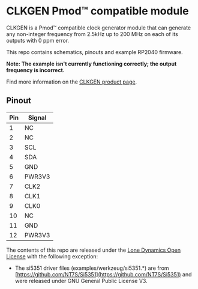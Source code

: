 # CLKGEN Pmod&trade; compatible module

CLKGEN is a Pmod™ compatible clock generator module that can generate any non-integer frequency from 2.5kHz up to 200 MHz on each of its outputs with 0 ppm error.

This repo contains schematics, pinouts and example RP2040 firmware.

**Note: The example isn't currently functioning correctly; the output frequency is incorrect.**

Find more information on the [CLKGEN product page](https://machdyne.com/product/clkgen-pmod/).

## Pinout

| Pin | Signal |
| --- | ------ |
| 1 | NC |
| 2 | NC |
| 3 | SCL |
| 4 | SDA |
| 5 | GND |
| 6 | PWR3V3 |
| 7 | CLK2 |
| 8 | CLK1 |
| 9 | CLK0 |
| 10 | NC |
| 11 | GND |
| 12 | PWR3V3 |

The contents of this repo are released under the [Lone Dynamics Open License](LICENSE.md) with the following exception:

  * The si5351 driver files (examples/werkzeug/si5351.\*) are from [https://github.com/NT7S/Si5351](https://github.com/NT7S/Si5351) and were released under GNU General Public License V3.

